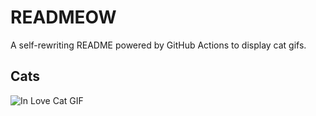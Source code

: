 # READMEOW

A self-rewriting README powered by GitHub Actions to display cat gifs.

## Cats

![In Love Cat GIF](https://media1.giphy.com/media/MDJ9IbxxvDUQM/200.gif?cid=9acd02dawbtwkh2bue60s0zetib0tueh5nulwm87f5u9la0z&ep=v1_gifs_search&rid=200.gif&ct=g)
